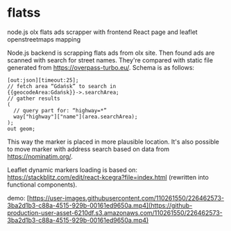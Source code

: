 # flatss
node.js olx flats ads scrapper with frontend React page and leaflet openstreetmaps mapping

Node.js backend is scrapping flats ads from olx site. Then found ads are scanned with search for street names. They're compared with static file generated from https://overpass-turbo.eu/. Schema is as follows:
```
[out:json][timeout:25];
// fetch area “Gdańsk” to search in
{{geocodeArea:Gdańsk}}->.searchArea;
// gather results
(
  // query part for: “highway=*”
  way["highway"]["name"](area.searchArea);
);
out geom;
```

This way the marker is placed in more plausible location. It's also possible to move marker with address search based on data from https://nominatim.org/.

Leaflet dynamic markers loading is based on: https://stackblitz.com/edit/react-kcegra?file=index.html (rewritten into functional components).

demo:
[https://user-images.githubusercontent.com/110261550/226462573-3ba2d1b3-c88a-4515-929b-00161ed9650a.mp4](https://github-production-user-asset-6210df.s3.amazonaws.com/110261550/226462573-3ba2d1b3-c88a-4515-929b-00161ed9650a.mp4)
